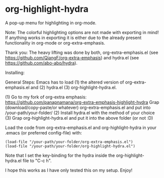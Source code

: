 # org-highlight-hydra
A pop-up menu for highlighting in org-mode.

Note: The colorful highlighting options are not made with exporting in mind! If anything works in exporting it is either due to the already present functionality in org-mode or org-extra-emphasis.

Thank you: The heavy lifting was done by both, org-extra-emphasis.el (see https://github.com/QiangF/org-extra-emphasis) and hydra.el (see https://github.com/abo-abo/hydra).

Installing:

General Steps:
Emacs has to load (1) the altered version of org-extra-emphasis.el and (2) hydra.el (3) org-highlight-hydra.el.

(1) Go to my fork of org-extra emphasis: https://github.com/panapnamana/org-extra-emphasis-highlight-hydra
Grap (download/copy-paste/or whatever) org-extra-emphasis.el and put into /your-path/your-folder/
(2) Install hydra.el with the method of your choice
(3) Grap org-highlight-hydra.el and put it into the above folder (or not :D)

Load the code from org-extra-emphasis.el and org-highlight-hydra in your .emacs (or preferred config-file) with:

    (load-file "/your-path/your-folder/org-extra-emphasis.el")
    (load-file "/your-path/your-folder/org-highlight-hydra.el")
    
Note that I set the key-binding for the hydra inside the org-highlight-hydra.el file to "C-c h".

I hope this works as I have only tested this on my setup. Enjoy!
